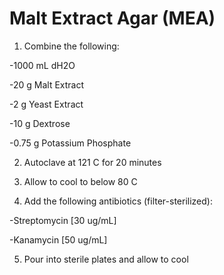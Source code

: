
# Malt Extract Agar (MEA)


1. Combine the following:

-1000 mL dH2O

-20 g Malt Extract

-2 g Yeast Extract

-10 g Dextrose

-0.75 g Potassium Phosphate

2. Autoclave at 121 C for 20 minutes

3. Allow to cool to below 80 C

4. Add the following antibiotics (filter-sterilized):

-Streptomycin \[30 ug/mL]

-Kanamycin \[50 ug/mL]

5. Pour into sterile plates and allow to cool
